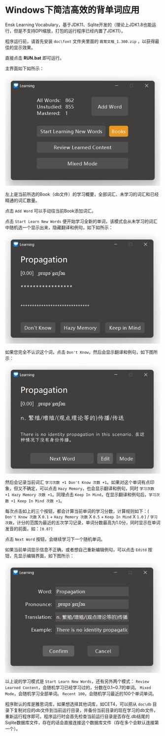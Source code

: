 # Windows下简洁高效的背单词应用

Ensk Learning Vocabulary，基于JDK11、Sqlite开发的（理论上JDK1.8也能运行，但是不支持DPI缩放，打包的运行程序已经内置了JDK11）。

程序运行前，请首先安装 `doc\font` 文件夹里面的 `霞鹜文楷_1.300.zip` ，以获得最佳的显示效果。

直接点击 **RUN.bat** 即可运行。

主界面如下如所示：

![mian](doc/interface/mode.png)

左上是当前所选的Book（db文件）的学习概要，全部词汇、未学习的词汇和已经精通的词汇数量。

点击 `Add Word` 可以手动往当前Book添加词汇。

点击 `Start Learn New Words` 便开始学习全新的单词，该模式会从未学习的词汇中随机选一个显示出来，隐藏翻译和例句，如下如所示：

![mian](doc/interface/study.png)

如果您完全不认识这个词，点击 `Don't Know`，然后会显示翻译和例句，如下图所示：

![mian](doc/interface/study_1.png)

然后会记录当前词汇 `学习次数 +1 Don't Know 次数 +1`。如果对这个单词有点印象，但又不确定，可以点击 `Hazy Memory`，也会显示翻译和例句，同时 `学习次数 +1 Hazy Memory 次数 +1`。同理点击 `Keep In Mind`，在显示翻译和例句后，`学习次数 +1 Keep In Mind 次数 +1`。

每次点击如上的三个按钮，都会计算当前单词的学习分数，计算规则如下：( `Don't Know 次数` X `0.1` + `Hazy Memory 次数` X `0.5`  + `Keep In Mind` X `1.0`  ) / `学习次数`，计分的范围为最近的五次学习记录，单词分数最高为1.0分，同时显示在单词发音的前面，如：`[0.87]`

点击 `Next Word` 按钮，会继续学习下一个随机单词。

如果当前单词显示信息不正确，或者想自己重新编辑例句，可以点击 `Editd` 按钮，先显示编辑界面，如下图所示：

![mian](doc/interface/edit.png)

以上说的学习模式是 `Start Learn New Words`，还有另外两个模式： `Review Learned Content`，会随机学习已经学习过的，分数在0.1~0.7的单词。 `Mixed Mode`，会随机学习全部单词。 `Recent 100`，会随机学习最近的100个单词单词。


程序默认的库是雅思词库，如果想选择其他词库，如CET4，可以把从 `doc\db` 目录下复制对应的db文件到当前运行目录，并备份当前目录的现在学习的db文件，重新运行程序即可。程序运行时会首先检查当前运行目录是否存在.db结尾的Sqlite数据库文件，存在的话会直接连接这个数据库文件（存在多个会默认连接第一个）。
